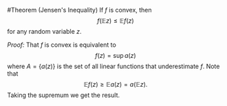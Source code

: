 #Theorem (Jensen's Inequality) If $f$ is convex, then 
$$
f(\mathbb{E}z) \leq \mathbb{E}f(z)
$$
for any random variable $z$.

*Proof:* That $f$ is convex is equivalent to 
$$
f(z)= \mathrm{sup}\, a(z)
$$
where $A = \left\{ a(z) \right\}$ is the set of all linear functions that underestimate $f$. Note that 
$$
\mathbb{E}f(z) \geq \mathbb{E}a(z) = a(\mathbb{E}z).
$$
Taking the supremum we get the result.

